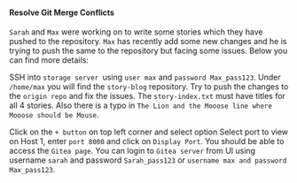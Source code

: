 #### Resolve Git Merge Conflicts

`Sarah` and `Max` were working on to write some stories which they have pushed to the repository. `Max` has recently add some new changes and he is trying to push the same to the repository but facing some issues. Below you can find more details:

SSH into `storage server `using `user max` and `password Max_pass123`. Under `/home/max` you will find the `story-blog` repository. Try to push the changes to the `origin repo` and fix the issues. The `story-index.txt` must have titles for all 4 stories. Also there is a typo in `The Lion and the Mooose line where Mooose should be Mouse`.

Click on the `+ button` on top left corner and select option Select port to view on Host 1, enter `port 8000` and click on `Display Port`. You should be able to access the `Gitea page`. You can login to `Gitea server` from UI using username `sarah` and password `Sarah_pass123` or `username max and password Max_pass123`.

